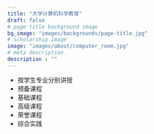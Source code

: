 ```yaml
---
title: "大学计算机科学教育"
draft: false
# page title background image
bg_image: "images/backgrounds/page-title.jpg"
# scholarship image
image: "images/about/computer_room.jpg"
# meta description
description : ""
---
```


* 按学生专业分别讲授
* 预备课程
* 基础课程
* 高级课程
* 荣誉课程
* 综合实践